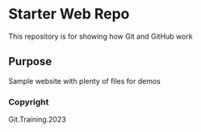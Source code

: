 # Starter Web Repo

This repository is for showing how Git and GitHub work

## Purpose

Sample website with plenty of files for demos

### Copyright

Git.Training.2023
